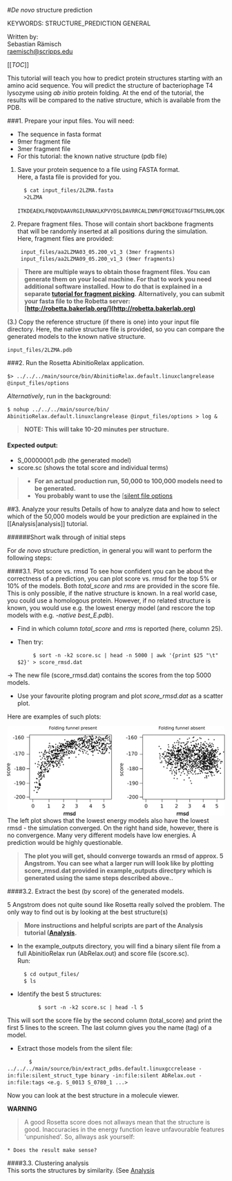#*De novo* structure prediction

KEYWORDS: STRUCTURE_PREDICTION GENERAL

Written by:  
Sebastian Rämisch  
raemisch@scripps.edu  

[[_TOC_]]

This tutorial will teach you how to predict protein structures starting with an amino acid sequence. You will predict the structure of bacteriophage T4 lysozyme using *ab initio* protein folding. At the end of the tutorial, the results will be compared to the native structure, which is available from the PDB.


###1. Prepare your input files.
You will need:

* The sequence in fasta format
* 9mer fragment file
* 3mer fragment file
* For this tutorial: the known native structure (pdb file)

1. Save your protein sequence to a file using FASTA format.   
Here, a fasta file is provided for you.
      
         $ cat input_files/2LZMA.fasta
         >2LZMA   	                                                      
         ITKDEAEKLFNQDVDAAVRGILRNAKLKPVYDSLDAVRRCALINMVFQMGETGVAGFTNSLRMLQQKRWDEAAVNLAKSRWYNQTPNRAKRVITTFRTGTWDAYKNL         

2. Prepare fragment files. Those will contain short backbone fragments that will be randomly inserted at all positions during the simulation. Here, fragment files are provided:
      
        input_files/aa2LZMA03_05.200_v1_3 (3mer fragments)
        input_files/aa2LZMA09_05.200_v1_3 (9mer fragments)
        
> **There are multiple ways to obtain those fragment files. You can generate them on your local machine. For that to work you need additional software installed. How to do that is explained in a separate [tutorial for fragment picking](https://www.rosettacommons.org/demos/latest/public/fragment_picking/README).**
> **Alternatively, you can submit your fasta file to the Robetta server:**  
> **[http://robetta.bakerlab.org/](http://robetta.bakerlab.org)**

(3.) Copy the reference structure (if there is one) into your input file directory. Here, the native structure file is provided, so you can compare the generated models to the known native structure.
         
    input_files/2LZMA.pdb 

    
###2. Run the Rosetta AbinitioRelax application.

    $> ../../../main/source/bin/AbinitioRelax.default.linuxclangrelease @input_files/options

*Alternatively*, run in the background:

    $ nohup ../../../main/source/bin/ AbinitioRelax.default.linuxclangrelease @input_files/options > log &
     
        
> **NOTE: This will take 10-20 minutes per structure.**

#### Expected output:
- S_00000001.pdb (the generated model)
- score.sc (shows the total score and individual terms)

> * **For an actual production run, 50,000 to 100,000 models need to be generated.**
> * **You probably want to use the** [[silent file options](demos/tutorials/Tips/Tips.md)  

##3. Analyze your results
Details of how to analyze data and how to select which of the 50,000 models would be your prediction are explained in the [[Analysis|analysis]] tutorial.

######Short walk through of initial steps

For *de novo* structure prediction, in general you will want to perform the following steps:


####3.1. Plot score vs. rmsd
To see how confident you can be about the correctness of a prediction, you can plot score vs. rmsd for the top 5% or 10% of the models. Both *total_score* and *rms* are provided in the score file. This is only possible, if the native structure is known. In a real world case, you could use a homologous protein. However, if no related structure is known, you would use e.g. the lowest energy model (and rescore the top models with e.g. *-native best_E.pdb*).  
 
 * Find in which column *total_score* and *rms* is reported (here, column 25). 
 * Then try:  
 
            $ sort -n -k2 score.sc | head -n 5000 | awk '{print $25 "\t" $2}' > score_rmsd.dat
 -> The new file (score_rmsd.dat) contains the scores from the top 5000 models.   
 * Use your favourite ploting program and plot *score_rmsd.dat* as a scatter plot.
 
 
 Here are examples of such plots:  

 ![folding_funnels.png](folding_funnels.png)  
The left plot shows that the lowest energy models also have the lowest rmsd - the simulation converged. On the right hand side, however, there is no convergence. Many very different models have low energies. A prediction would be highly questionable.  

> **The plot you will get, should converge towards an rmsd of approx. 5 Angstrom. You can see what a larger run will look like by plotting score_rmsd.dat provided in example_outputs directpry which is generated using the same steps described above..**

####3.2. Extract the best (by score) of the generated models.

5 Angstrom does not quite sound like Rosetta really solved the problem. The only way to find out is by looking at the best structure(s)

> **More instructions and helpful scripts are part of the Analysis tutorial ([Analysis](analysis/Analysis.md).**

 * In the example_outputs directory, you will find a binary silent file from a full AbinitioRelax run (AbRelax.out) and score file (score.sc).  
 Run:
 
         $ cd output_files/
         $ ls
  
 * Identify the best 5 structures:
```  
          $ sort -n -k2 score.sc | head -l 5 
```
  This will sort the score file by the second column (total_score) and print the first 5 lines to the screen. The last column gives you the name (tag) of a model.
  
 * Extract those models from the silent file:
 ```
        $  ../../../main/source/bin/extract_pdbs.default.linuxgccrelease -in:file:silent_struct_type binary -in:file:silent AbRelax.out -in:file:tags <e.g. S_0013 S_0780_1 ...>
```
 Now you can look at the best structure in a molecule viewer.  

 **WARNING**   
 >A good Rosetta score does not allways mean that the structure is good. Inaccuracies in the energy function leave unfavourable features 'unpunished'. So, allways ask yourself:  

	* Does the result make sense?
 


####3.3. Clustering analysis  
This sorts the structures by similarity. (See [Analysis](analysis/Analysis.md)


